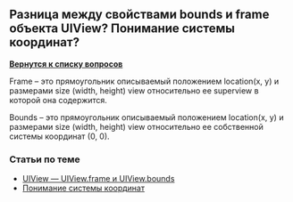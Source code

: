 ## Разница между свойствами bounds и frame объекта UIView? Понимание системы координат?

[**Вернутся к списку вопросов**](https://github.com/CoBug92/Interview_iOS/blob/master/README.md)

Frame – это прямоугольник описываемый положением location(x, y) и размерами size (width, height) view относительно ее superview в которой она содержится. 

Bounds – это прямоугольник описываемый положением location(x, y) и размерами size (width, height) view относительно ее собственной системы координат (0, 0).


### Статьи по теме

* [UIView — UIView.frame и UIView.bounds](http://proswift.ru/poleznye-svojstva-cgrect-a-takzhe-svojstva-uiview-frame-i-bounds/)
* [Понимание системы координат](http://spec-zone.ru/RU/XCode/documentation/General/Conceptual/Devpedia-CocoaApp/CoordinateSystem.html)